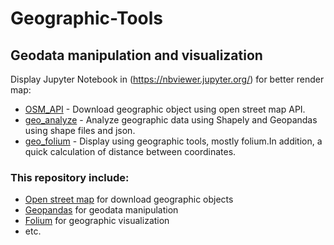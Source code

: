 # Geographic-Tools
## Geodata manipulation and visualization

Display Jupyter Notebook in (https://nbviewer.jupyter.org/) for better render map:
- [OSM_API](https://nbviewer.jupyter.org/github/morkertis/Geographic-Resources/blob/master/OSM_API.ipynb) - Download geographic object using open street map API.
- [geo_analyze](https://nbviewer.jupyter.org/github/morkertis/Geographic-Resources/blob/master/geo_analyze.ipynb?flush_cache=true) - Analyze geographic data using Shapely and Geopandas using shape files and json.
- [geo_folium](https://nbviewer.jupyter.org/github/morkertis/Geographic-Tools/blob/master/geo_folium.ipynb?flush_cache=true) - Display using geographic tools, mostly folium.In addition, a quick calculation of distance between coordinates.

### This repository include:
- [Open street map](https://nominatim.org/release-docs/develop/) for download geographic objects
- [Geopandas](https://geopandas.org/) for geodata manipulation
- [Folium](https://python-visualization.github.io/folium/#) for geographic visualization
- etc.

